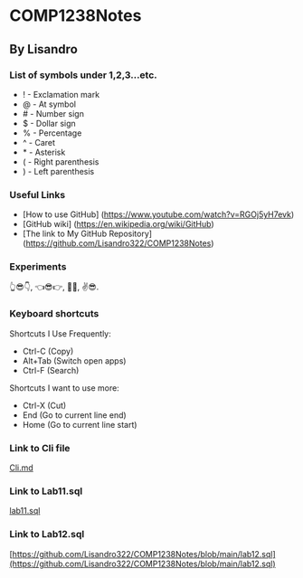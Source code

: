 # COMP1238Notes
## By Lisandro

### List of symbols under 1,2,3...etc.
- ! - Exclamation mark
- @ - At symbol
- \# - Number sign
- $ - Dollar sign
- % - Percentage
- ^ - Caret
- \* - Asterisk
- ( - Right parenthesis
- ) - Left parenthesis

### Useful Links 
 - [How to use GitHub] (https://www.youtube.com/watch?v=RGOj5yH7evk)
 - [GitHub wiki] (https://en.wikipedia.org/wiki/GitHub)
 - [The link to My GitHub Repository] (https://github.com/Lisandro322/COMP1238Notes)

### Experiments
👆😎👇,
👈😎👉,
👏😎,
✌️😎.

### Keyboard shortcuts
Shortcuts I Use Frequently:
- Ctrl-C (Copy)
- Alt+Tab (Switch open apps)
- Ctrl-F (Search)

Shortcuts I want to use more:
- Ctrl-X (Cut)
- End (Go to current line end)
- Home (Go to current line start)

### Link to Cli file
[Cli.md](doc/cli.md)

### Link to Lab11.sql
[lab11.sql](/lab11.sql)

### Link to Lab12.sql
[https://github.com/Lisandro322/COMP1238Notes/blob/main/lab12.sql](https://github.com/Lisandro322/COMP1238Notes/blob/main/lab12.sql)